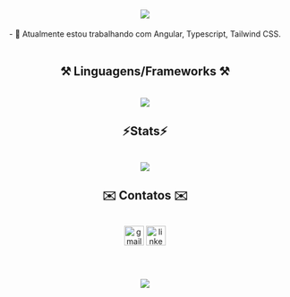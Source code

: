 <h1 align="center">
<img src="https://readme-typing-svg.herokuapp.com/?font=Righteous&size=35&center=true&vCenter=true&width=500&height=70&duration=4000&lines=Olá!+👋;+me+chamo+Bruno!;" />
</h1>

<div  align="center">
- 💼 Atualmente estou trabalhando com Angular, Typescript, Tailwind CSS.
</div>

<br />

<h2 align="center"> ⚒️ Linguagens/Frameworks ⚒️</h2>

<br />

<div align="center">
  <img src="https://skillicons.dev/icons?i=angular,html,css,figma,tailwind,typescript" />
</div>

<h2 align="center">⚡Stats⚡</h2>

<br />

<div align="center" >
  <picture>
    <source
      srcset="https://github-readme-stats.vercel.app/api?username=brunodesouza2007&show_icons=true&theme=dark"
      media="(prefers-color-scheme: dark)"
    />
    <source
      srcset="https://github-readme-stats.vercel.app/api?username=artur-debv&show_icons=true"
      media="(prefers-color-scheme: light), (prefers-color-scheme: no-preference)"
    />
    <img src="https://github-readme-stats.vercel.app/api?username=artur-debv&show_icons=true" />
  </picture>
</div>

<h2 align="center">✉️ Contatos ✉️</h2>

<br />

<div align="center">
  <a href="mailto:brunodesouzaborgespessoal@gmail.com"><img src="https://img.shields.io/static/v1?message=Gmail&logo=gmail&label=&color=D14836&logoColor=white&labelColor=&style=for-the-badge" height="35" alt="gmail logo"  /></a>
  <a href="https://www.linkedin.com/in/bruno-de-souza-borges/"><img src="https://img.shields.io/static/v1?message=LinkedIn&logo=linkedin&label=&color=0077B5&logoColor=white&labelColor=&style=for-the-badge" height="35" alt="linkedin logo"  /></a>
</div>

<br />

<h1 align="center">
<img src="https://readme-typing-svg.herokuapp.com/?font=Righteous&size=35&center=true&vCenter=true&width=500&height=70&duration=4000&lines=Obrigado+pela+atenção!;" />
</h1>
